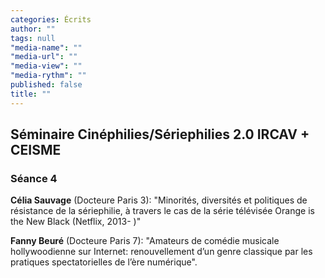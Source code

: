 ```yaml
---
categories: Écrits
author: ""
tags: null
"media-name": ""
"media-url": ""
"media-view": ""
"media-rythm": ""
published: false
title: ""
---
```


## Séminaire Cinéphilies/Sériephilies 2.0 IRCAV + CEISME
### Séance 4

**Célia Sauvage** (Docteure Paris 3): "Minorités, diversités et politiques de résistance de la sériephilie, à travers le cas de la série télévisée Orange is the New Black (Netflix, 2013-­ )"

**Fanny Beuré** (Docteure Paris 7): "Amateurs de comédie musicale hollywoodienne sur Internet: renouvellement d’un genre classique par les pratiques spectatorielles de l’ère numérique". 


